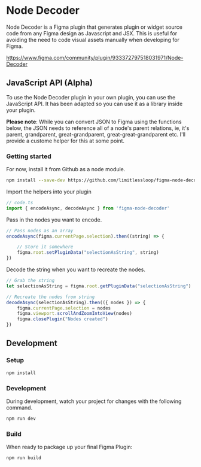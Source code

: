 # Node Decoder

Node Decoder is a Figma plugin that generates plugin or widget source code from any Figma design as Javascript and JSX. This is useful for avoiding the need to code visual assets manually when developing for Figma.

https://www.figma.com/community/plugin/933372797518031971/Node-Decoder

## JavaScript API (Alpha)

To use the Node Decoder plugin in your own plugin, you can use the JavaScript API. It has been adapted so you can use it as a library inside your plugin.

**Please note**: While you can convert JSON to Figma using the functions below, the JSON needs to reference all of a node's parent relations, ie, it's parent, grandparent, great-grandparent, great-great-grandparent etc. I'll provide a custome helper for this at some point.

### Getting started

For now, install it from Github as a node module.

```bash
npm install --save-dev https://github.com/limitlessloop/figma-node-decoder/tarball/javascript-api
```

Import the helpers into your plugin

```js
// code.ts
import { encodeAsync, decodeAsync } from 'figma-node-decoder'
```

Pass in the nodes you want to encode.

```js
// Pass nodes as an array
encodeAsync(figma.currentPage.selection).then((string) => {

    // Store it somewhere
    figma.root.setPluginData("selectionAsString", string)
})
```

Decode the string when you want to recreate the nodes.

```js
// Grab the string
let selectionAsString = figma.root.getPluginData("selectionAsString")

// Recreate the nodes from string
decodeAsync(selectionAsString).then(({ nodes }) => {
    figma.currentPage.selection = nodes
    figma.viewport.scrollAndZoomIntoView(nodes)
    figma.closePlugin("Nodes created")
})
```

## Development

### Setup
```bash
npm install
```

### Development
During development, watch your project for changes with the following command.

```bash
npm run dev
```

### Build
When ready to package up your final Figma Plugin:
```bash
npm run build
```
